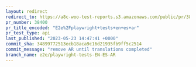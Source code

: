 ```yaml
---
layout: redirect
redirect_to: https://a8c-woo-test-reports.s3.amazonaws.com/public/pr/38400/api/index.html
pr_number: 38400
pr_title_encoded: "E2e%2Fplaywright+tests+en+es+ar"
pr_test_type: api
last_published: "2023-05-23 14:47:41 +0000"
commit_sha: 34899772513ecb18aca9c16d21935fb9ff5c2514
commit_message: "remove AR until translations completed"
branch_name: e2e/playwright-tests-EN-ES-AR
---
```

